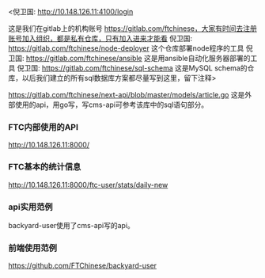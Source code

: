 <倪卫国:
http://10.148.126.11:4100/login

这是我们在gitlab上的机构账号 https://gitlab.com/ftchinese，大家有时间去注册账号加入组织，都是私有仓库，只有加入进来才能看
倪卫国:
https://gitlab.com/ftchinese/node-deployer 这个仓库部署node程序的工具
倪卫国:
https://gitlab.com/ftchinese/ansible 这是用ansible自动化服务器部署的工具
倪卫国:
https://gitlab.com/ftchinese/sql-schema 这是MySQL schema的仓库，以后我们建立的所有sql数据库方案都尽量写到这里，留下注释>

https://gitlab.com/ftchinese/next-api/blob/master/models/article.go 这是外部使用的api，用go写，写cms-api可参考该库中的sql语句部分。

### FTC内部使用的API
http://10.148.126.11:8000/

### FTC基本的统计信息
<http://10.148.126.11:8000/ftc-user/stats/daily-new>

### api实用范例
backyard-user使用了cms-api写的api。

### 前端使用范例
<https://github.com/FTChinese/backyard-user>